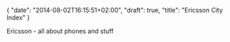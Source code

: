 {
   "date": "2014-08-02T16:15:51+02:00",
   "draft": true,
   "title": "Ericsson City Index"
}

Ericsson - all about phones and stuff
